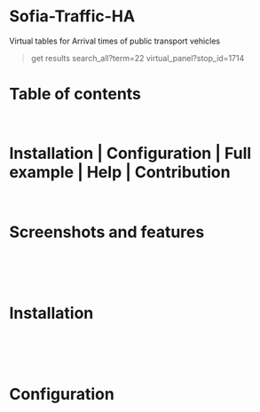 # Sofia-Traffic-HA
Virtual tables for Arrival times of public transport vehicles<br>
> get results
> search_all?term=22
> virtual_panel?stop_id=1714 
<h1>Table of contents<h1><br>
Installation | Configuration | Full example | Help | Contribution
<br><br>
<h1>Screenshots and features<h1>
<br>

<h1>Installation<h1>
<br>

<h1>Configuration<h1>

